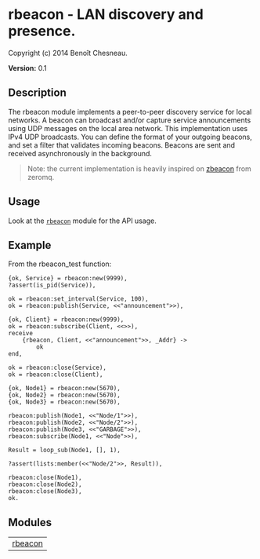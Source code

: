 

# rbeacon -  LAN discovery and presence. #

Copyright (c) 2014 Benoît Chesneau.

__Version:__ 0.1

## Description

The rbeacon module implements a peer-to-peer discovery service for local
networks. A beacon can broadcast and/or capture service announcements using UDP
messages on the local area network. This implementation uses IPv4 UDP
broadcasts. You can define the format of your outgoing beacons, and set a filter
that validates incoming beacons. Beacons are sent and received asynchronously in
the background.

> Note: the current implementation is heavily inspired on
[zbeacon](http://czmq.zeromq.org/manual:zbeacon) from zeromq.

## Usage

Look at the [`rbeacon`](http://github.com/refuge/rbeacon/blob/master/doc/rbeacon.md) module for the API usage.

## Example

From the rbeacon_test function:

```
{ok, Service} = rbeacon:new(9999),
?assert(is_pid(Service)),

ok = rbeacon:set_interval(Service, 100),
ok = rbeacon:publish(Service, <<"announcement">>),

{ok, Client} = rbeacon:new(9999),
ok = rbeacon:subscribe(Client, <<>>),
receive
    {rbeacon, Client, <<"announcement">>, _Addr} ->
        ok
end,

ok = rbeacon:close(Service),
ok = rbeacon:close(Client),

{ok, Node1} = rbeacon:new(5670),
{ok, Node2} = rbeacon:new(5670),
{ok, Node3} = rbeacon:new(5670),

rbeacon:publish(Node1, <<"Node/1">>),
rbeacon:publish(Node2, <<"Node/2">>),
rbeacon:publish(Node3, <<"GARBAGE">>),
rbeacon:subscribe(Node1, <<"Node">>),

Result = loop_sub(Node1, [], 1),

?assert(lists:member(<<"Node/2">>, Result)),

rbeacon:close(Node1),
rbeacon:close(Node2),
rbeacon:close(Node3),
ok.
```



## Modules ##


<table width="100%" border="0" summary="list of modules">
<tr><td><a href="http://github.com/refuge/rbeacon/blob/master/doc/rbeacon.md" class="module">rbeacon</a></td></tr></table>

